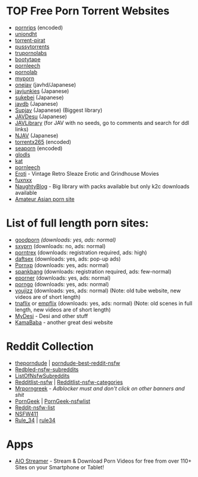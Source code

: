 # TOP Free Porn Torrent Websites 

* [pornrips](https://pornrips.to/) (encoded)
* [uniondht](http://d.uniondht.org/)
* [torrent-pirat](http://www.torrent-pirat.com/)
* [pussytorrents](https://pussytorrents.org/)
* [trupornolabs](https://d.trupornolabs.org/)
* [bootytape](https://ssl.bootytape.com/)
* [pornleech](http://pornleech.io/)
* [pornolab](http://pornolab.net/)
* [myporn](https://myporn.club/)
* [onejav](https://onejav.com/) (javhd/Japanese)
* [javjunkies](http://www.javjunkies.com/main/) (Japanese)
* [sukebei](https:sukebei.nyaa.si/) (Japanese)
* [javdb](http://javdb.com/) (Japanese)
* [Supjav](https://supjav.com/) (Japanese) (Biggest library)
* [JAVDesu](https://javdesu.com/) (Japanese)
* [JAVLibrary](https://www.javlibrary.com/) (for JAV with no seeds, go to comments and search for ddl links)
* [NJAV](https://njav.tv/) (Japanese)
* [torrentx265](https://torrentx265.org/) (encoded)
* [seaporn](https://www.seaporn.org/) (encoded)
* [glodls](https://glodls.to/home.php)
* [kat](http://kat.rip)
* [pornleech](https://pornleech.ch)
* [Eroti](https://www.eroti.ga/) - Vintage Retro Sleaze Erotic and Grindhouse Movies
* [fuxnxx](https://fuxnxx.com)
* [NaughtyBlog](https://www.naughtyblog.org/) - Big library with packs available but only k2c downloads available
* [ Amateur Asian porn site
](https://w1218.91p46.com/index.php)


# List of full length porn sites:

* [goodporn](https://goodporn.to/) *(downloads: yes, ads: normal)*
* [sxyprn](https://sxyprn.com/) (downloads: no, ads: normal)
* [porntrex](https://porntrex.com/) (downloads: registration required, ads: high)
* [daftsex](https://daftsex.com/) (downloads: yes, ads: pop-up ads)
* [Pornxp](https://pornxp.com/) (downloads: yes, ads: normal)
* [spankbang](https://spankbang.com/) (downloads: registration required, ads: few-normal)
* [eporner](https://eporner.com/) (downloads: yes, ads: normal)
* [porngo](https://porngo.com/) (downloads: yes, ads: normal)
* [youjizz](https://youjizz.com/) (downloads: yes, ads: normal) (Note: old tube website, new videos are of short length)
* [tnaflix](https://tnaflix.com/) or [empflix](https://empflix.com/) (downloads: yes, ads: normal) (Note: old scenes in full length, new videos are of short length)
* [MyDesi](mydesi.net) - Desi and other stuff
* [KamaBaba](kamababa.desi) - another great desi website

# Reddit Collection

* [theporndude](https://theporndude.com/) | [porndude-best-reddit-nsfw](https://theporndude.com/best-nsfw-reddit-sites)
* [Redbled-nsfw-subreddits](https://www.redbled.com/best-nsfw-sub-reddits/)
* [ListOfNsfwSubreddits](https://reddit.com/r/ListOfSubreddits/w/nsfw)
* [Redditlist-nsfw](http://redditlist.com/nsfw) | [Redditlist-nsfw-categories](http://redditlist.com/nsfw#)
* [Mrporngreek](https://www.mrporngeek.com/best-porn-subreddits/) - *Adblocker must and don't click on other banners and shit*
* [PornGeek](https://porngeek.com/) | [PornGeek-nsfwlist](https://porngeek.com/reddits-nsfw-list/)
* [Reddit-nsfw-list](https://www.reddit-doesnt-like-this.site/)
* [NSFW411](https://www.reddit.com/r/NSFW411)
* [Rule_34](https://www.reddit.com/r/Rule_34) | [rule34](https://www.reddit.com/r/rule34)

# Apps
- [AIO Streamer](https://porn-app.com/) - Stream & Download Porn Videos for free from over 110+ Sites on your Smartphone or Tablet!
